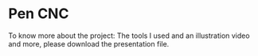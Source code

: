 # Pen CNC

To know more about the project: The tools I used and an illustration video and more, please download the presentation file.
